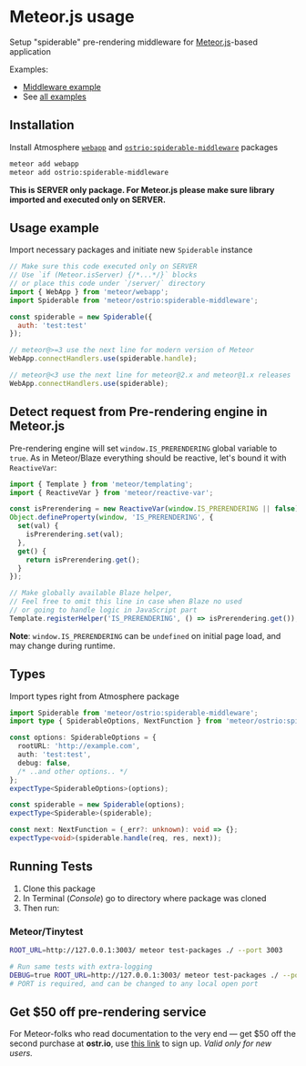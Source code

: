 # Meteor.js usage

Setup "spiderable" pre-rendering middleware for [Meteor.js](https://www.meteor.com/)-based application

Examples:

- [Middleware example](https://github.com/veliovgroup/spiderable-middleware/blob/master/examples/meteor.middleware.js)
- See [all examples](https://github.com/veliovgroup/spiderable-middleware/tree/master/examples)

## Installation

Install Atmosphere [`webapp`](https://atmospherejs.com/meteor/webapp) and [`ostrio:spiderable-middleware`](https://atmospherejs.com/ostrio/spiderable-middleware) packages

```sh
meteor add webapp
meteor add ostrio:spiderable-middleware
```

__This is SERVER only package. For Meteor.js please make sure library imported and executed only on SERVER.__

## Usage example

Import necessary packages and initiate new `Spiderable` instance

```js
// Make sure this code executed only on SERVER
// Use `if (Meteor.isServer) {/*...*/}` blocks
// or place this code under `/server/` directory
import { WebApp } from 'meteor/webapp';
import Spiderable from 'meteor/ostrio:spiderable-middleware';

const spiderable = new Spiderable({
  auth: 'test:test'
});

// meteor@>=3 use the next line for modern version of Meteor
WebApp.connectHandlers.use(spiderable.handle);

// meteor@<3 use the next line for meteor@2.x and meteor@1.x releases
WebApp.connectHandlers.use(spiderable);
```

## Detect request from Pre-rendering engine in Meteor.js

Pre-rendering engine will set `window.IS_PRERENDERING` global variable to `true`. As in Meteor/Blaze everything should be reactive, let's bound it with `ReactiveVar`:

```js
import { Template } from 'meteor/templating';
import { ReactiveVar } from 'meteor/reactive-var';

const isPrerendering = new ReactiveVar(window.IS_PRERENDERING || false);
Object.defineProperty(window, 'IS_PRERENDERING', {
  set(val) {
    isPrerendering.set(val);
  },
  get() {
    return isPrerendering.get();
  }
});

// Make globally available Blaze helper,
// Feel free to omit this line in case when Blaze no used
// or going to handle logic in JavaScript part
Template.registerHelper('IS_PRERENDERING', () => isPrerendering.get());
```

__Note__: `window.IS_PRERENDERING` can be `undefined` on initial page load, and may change during runtime.

## Types

Import types right from Atmosphere package

```ts
import Spiderable from 'meteor/ostrio:spiderable-middleware';
import type { SpiderableOptions, NextFunction } from 'meteor/ostrio:spiderable-middleware';

const options: SpiderableOptions = {
  rootURL: 'http://example.com',
  auth: 'test:test',
  debug: false,
  /* ..and other options.. */
};
expectType<SpiderableOptions>(options);

const spiderable = new Spiderable(options);
expectType<Spiderable>(spiderable);

const next: NextFunction = (_err?: unknown): void => {};
expectType<void>(spiderable.handle(req, res, next));
```

## Running Tests

1. Clone this package
2. In Terminal (*Console*) go to directory where package was cloned
3. Then run:

### Meteor/Tinytest

```sh
ROOT_URL=http://127.0.0.1:3003/ meteor test-packages ./ --port 3003

# Run same tests with extra-logging
DEBUG=true ROOT_URL=http://127.0.0.1:3003/ meteor test-packages ./ --port 3003
# PORT is required, and can be changed to any local open port
```

## Get $50 off pre-rendering service

For Meteor-folks who read documentation to the very end — get $50 off the second purchase at __ostr.io__, use [this link](https://ostr.io/signup/gCZWjiBScePWrnnDr) to sign up. *Valid only for new users.*
